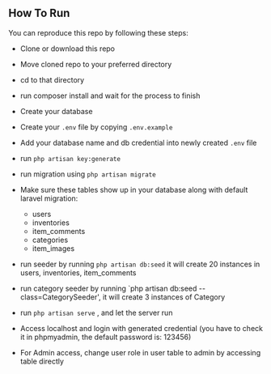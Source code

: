 
## How To Run

You can reproduce this repo by following these steps:

- Clone or download this repo
- Move cloned repo to your preferred directory
- cd to that directory
- run composer install and wait for the process to finish
- Create your database
- Create your `.env` file by copying `.env.example`
- Add your database name and db credential into newly created `.env` file
- run `php artisan key:generate`
- run migration using `php artisan migrate`
- Make sure these tables show up in your database along with default laravel migration:

    - users
    - inventories
    - item_comments
    - categories
    - item_images

- run seeder by running `php artisan db:seed` it will create 20 instances in users, inventories, item_comments
- run category seeder by running `php artisan db:seed --class=CategorySeeder', it will create 3 instances of Category
- run `php artisan serve` , and let the server run
- Access localhost and login with generated credential (you have to check it in phpmyadmin, the default password is: 123456)
- For Admin access, change user role in user table to admin by accessing table directly
